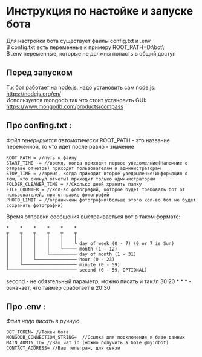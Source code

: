 # Инструкция по настойке и запуске бота

Для настройки бота существует файлы config.txt и .env  
В config.txt есть переменные к примеру ROOT_PATH=D:\bot\  
В .env переменные, которые не должны попасть в общий доступ  

## Перед запуском

Т.к бот работает на node.js, надо установить сам node.js:  
https://nodejs.org/en/  
Используется mongodb так что стоит установить GUI:  
https://www.mongodb.com/products/compass

## Про confing.txt :

_Файл генерируется автоматически_
ROOT_PATH - это название переменной, то что идет после равно - значение

```
ROOT_PATH = //путь к файлу
START_TIME -= //время, когда приходит первое уведомелние(Напомние о отправе отчетов) приходит пользователям и администраторам
STOP_TIME = //время, когда приходит второе уведомление(Информация о том, кто скинул отчеты) приходит только администраторам
FOLDER_CLEANER_TIME = //Сколько дней хранить папку
FILE_COUNTER = //кол-во фотографий, которое будет требовать бот от пользователей, при отправке фотографий
PHOTO_LIMIT = //ограничени фотографий(больше этого кол-во бот не будет сохранять фотографии)
```

Время отправки сообщения выстраиваеться вот в таком формате:

```
*    *    *    *    *    *
┬    ┬    ┬    ┬    ┬    ┬
│    │    │    │    │    │
│    │    │    │    │    └ day of week (0 - 7) (0 or 7 is Sun)
│    │    │    │    └───── month (1 - 12)
│    │    │    └────────── day of month (1 - 31)
│    │    └─────────────── hour (0 - 23)
│    └──────────────────── minute (0 - 59)
└───────────────────────── second (0 - 59, OPTIONAL)
```

second - не обязтельный параметр, можно писать и так:\n
30 20 \* \* \* - означает, что таймер сработает в 20:30

## Про .env :

_Файл надо писать в ручную_

```
BOT_TOKEN= //Токен бота
MONGODB_CONNECTION_STRING=  //Cсылка для подключения к базе данных
MAIN_ADMIN_ID= //Ваш чат id (можно получить в боте @myidbot)
CONTACT_ADDRESS= //Ваш телеграм, для связи
```
